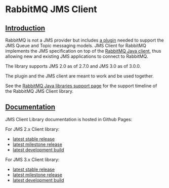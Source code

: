 <!--
Copyright (c) 2007-2022 VMware, Inc. or its affiliates.

All rights reserved. This program and the accompanying materials
are made available under the terms of the under the Apache License,
Version 2.0 (the "License”); you may not use this file except in compliance
with the License. You may obtain a copy of the License at

https://www.apache.org/licenses/LICENSE-2.0

Unless required by applicable law or agreed to in writing, software
distributed under the License is distributed on an "AS IS" BASIS,
WITHOUT WARRANTIES OR CONDITIONS OF ANY KIND, either express or implied.
See the License for the specific language governing permissions and
limitations under the License.
-->

# RabbitMQ JMS Client

## <a id="introduction" class="anchor" href="#introduction">Introduction</a>

RabbitMQ is not a JMS provider but includes [a plugin](https://github.com/rabbitmq/rabbitmq-server/tree/v3.9.x/deps/rabbitmq_jms_topic_exchange)
needed to support the JMS Queue and Topic messaging models. JMS Client
for RabbitMQ implements the JMS specification on top of the
[RabbitMQ Java client](./api-guide.html), thus allowing new and
existing JMS applications to connect to RabbitMQ.

The library supports JMS 2.0 as of 2.7.0 and JMS 3.0 as of 3.0.0. 

The plugin and the JMS client are meant to work and be used together.

See the [RabbitMQ Java libraries support page](./java-versions.html) for the support timeline
of the RabbitMQ JMS Client library.

## <a id="introduction" class="anchor" href="#documentation">Documentation</a>

JMS Client Library documentation is hosted in Github Pages:

For JMS 2.x Client library:

  - [latest stable release](https://rabbitmq.github.io/rabbitmq-jms-client/2.x/stable/htmlsingle/index.html#introduction)
  - [latest milestone release](https://rabbitmq.github.io/rabbitmq-jms-client/2.x/milestone/htmlsingle/index.html#introduction)
  - [latest development build](https://rabbitmq.github.io/rabbitmq-jms-client/2.x/snapshot/htmlsingle/index.html#introduction)


For JMS 3.x Client library:

  - [latest stable release](https://rabbitmq.github.io/rabbitmq-jms-client/3.x/stable/htmlsingle/index.html#introduction)
  - [latest milestone release](https://rabbitmq.github.io/rabbitmq-jms-client/3.x/milestone/htmlsingle/index.html#introduction)
  - [latest development build](https://rabbitmq.github.io/rabbitmq-jms-client/3.x/snapshot/htmlsingle/index.html#introduction)
